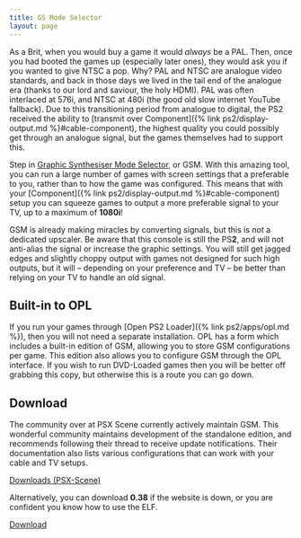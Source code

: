 ```yaml
---
title: GS Mode Selector
layout: page
---
```


As a Brit, when you would buy a game it would _always_ be a PAL. Then, once you had booted the games up (especially later ones), they would ask you if you wanted to give NTSC a pop. Why? PAL and NTSC are analogue video standards, and back in those days we lived in the tail end of the analogue era (thanks to our lord and saviour, the holy HDMI). PAL was often interlaced at 576i, and NTSC at 480i (the good old slow internet YouTube fallback). Due to this transitioning period from analogue to digital, the PS2 received the ability to [transmit over Component]({% link ps2/display-output.md %}#cable-component), the highest quality you could possibly get through an analogue signal, but the games themselves had to support this.

Step in [Graphic Synthesiser Mode Selector](http://psx-scene.com/forums/f291/gs-mode-selector-development-feedback-61808/), or GSM. With this amazing tool, you can run a large number of games with screen settings that a preferable to you, rather than to how the game was configured. This means that with your [Component]({% link ps2/display-output.md %}#cable-component) setup you can squeeze games to output a more preferable signal to your TV, up to a maximum of **1080i**!

GSM is already making miracles by converting signals, but this is _not_ a dedicated upscaler. Be aware that this console is still the PS**2**, and will not anti-alias the signal or increase the graphic settings. You will still get jagged edges and slightly choppy output with games not designed for such high outputs, but it will – depending on your preference and TV – be better than relying on your TV to handle an old signal.

## Built-in to OPL

If you run your games through [Open PS2 Loader]({% link ps2/apps/opl.md %}), then you will not need a separate installation. OPL has a form which includes a built-in edition of GSM, allowing you to store GSM configurations per game. This edition also allows you to configure GSM through the OPL interface. If you wish to run DVD-Loaded games then you will be better off grabbing this copy, but otherwise this is a route you can go down.

## Download

The community over at PSX Scene currently actively maintain GSM. This wonderful community maintains development of the standalone edition, and recommends following their thread to receive update notifications. Their documentation also lists various configurations that can work with your cable and TV setups.

<div class="text-center">
	<p class="rt-button"><a href="http://psx-scene.com/forums/f291/gs-mode-selector-development-feedback-61808/#post_message_457518">Downloads (PSX-Scene)</a></p>
</div>

Alternatively, you can download **0.38** if the website is down, or you are confident you know how to use the ELF.

<div class="text-center">
	<p class="rt-button"><a href="https://files.soupbowl.io/rt/ps2/apps/GSM_038.zip">Download</a></p>
</div>
